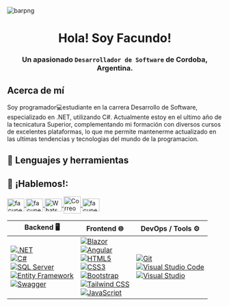 ![barpng](https://user-images.githubusercontent.com/79154442/137824292-a74c224b-17db-48ec-8a80-de981a78e51d.png)

<h1 align="center">Hola! Soy Facundo! </h1>
<h3 align="center">Un apasionado <code>Desarrollador de Software</code> de Cordoba, Argentina.</h3>

<div align="left">
  <h2>Acerca de mí</h2>

Soy programador💻estudiante en la carrera Desarrollo de Software, especializado en .NET, utilizando C#. Actualmente estoy en el ultimo año de la tecnicatura Superior, complementando mi formación con diversos cursos de excelentes plataformas, lo que me permite mantenerme actualizado en las ultimas tendencias y tecnologias del mundo de la programacion.

<div align="left">
  <h2>🚀 Lenguajes y herramientas</h2>
  <table>
    <thead>
      <tr>
        <th>Backend 🖥️</th>
        <th>Frontend 🌐</th>
        <th>DevOps / Tools ⚙️</th>
      </tr>
    </thead>
    <tbody>
      <tr>
        <!-- Backend -->
        <td>
          <a href="https://dotnet.microsoft.com/" target="_blank">
            <img src="https://img.shields.io/badge/.NET-512BD4?style=for-the-badge&logo=dotnet&logoColor=white" alt=".NET">
          </a><br>
          <a href="https://learn.microsoft.com/en-us/dotnet/csharp/" target="_blank">
            <img src="https://img.shields.io/badge/C%23-239120?style=for-the-badge&logo=csharp&logoColor=white" alt="C#">
          </a><br>
          <a href="https://www.microsoft.com/en-us/sql-server/" target="_blank">
            <img src="https://img.shields.io/badge/SQL_Server-CC2927?style=for-the-badge&logo=microsoft-sql-server&logoColor=white" alt="SQL Server">
          </a><br>
          <a href="https://learn.microsoft.com/en-us/ef/" target="_blank">
            <img src="https://img.shields.io/badge/Entity_Framework-512BD4?style=for-the-badge&logo=dotnet&logoColor=white" alt="Entity Framework">
          </a><br>
          <a href="https://swagger.io/" target="_blank">
            <img src="https://img.shields.io/badge/Swagger-85EA2D?style=for-the-badge&logo=swagger&logoColor=black" alt="Swagger">
          </a>
        </td>
        <!-- Frontend -->
        <td>
          <a href="https://blazor.net/" target="_blank">
            <img src="https://img.shields.io/badge/Blazor-512BD4?style=for-the-badge&logo=blazor&logoColor=white" alt="Blazor">
          </a><br>
          <a href="https://angular.io/" target="_blank">
            <img src="https://img.shields.io/badge/Angular-DD0031?style=for-the-badge&logo=angular&logoColor=white" alt="Angular">
          </a><br>
          <a href="https://developer.mozilla.org/en-US/docs/Web/HTML" target="_blank">
            <img src="https://img.shields.io/badge/HTML5-E34F26?style=for-the-badge&logo=html5&logoColor=white" alt="HTML5">
          </a><br>
          <a href="https://developer.mozilla.org/en-US/docs/Web/CSS" target="_blank">
            <img src="https://img.shields.io/badge/CSS3-1572B6?style=for-the-badge&logo=css3&logoColor=white" alt="CSS3">
          </a><br>
          <a href="https://getbootstrap.com/" target="_blank">
            <img src="https://img.shields.io/badge/Bootstrap-563D7C?style=for-the-badge&logo=bootstrap&logoColor=white" alt="Bootstrap">
          </a><br>
          <a href="https://tailwindcss.com/" target="_blank">
            <img src="https://img.shields.io/badge/Tailwind_CSS-06B6D4?style=for-the-badge&logo=tailwindcss&logoColor=white" alt="Tailwind CSS">
          </a><br>
          <a href="https://developer.mozilla.org/en-US/docs/Web/JavaScript" target="_blank">
            <img src="https://img.shields.io/badge/JavaScript-F7DF1E?style=for-the-badge&logo=javascript&logoColor=black" alt="JavaScript">
          </a>
        </td>
        <!-- DevOps / Tools -->
        <td>
          <a href="https://git-scm.com/" target="_blank">
            <img src="https://img.shields.io/badge/Git-F05032?style=for-the-badge&logo=git&logoColor=white" alt="Git">
          </a><br>
          <a href="https://code.visualstudio.com/" target="_blank">
            <img src="https://img.shields.io/badge/VS_Code-0078D4?style=for-the-badge&logo=visual-studio-code&logoColor=white" alt="Visual Studio Code">
          </a><br>
          <a href="https://visualstudio.microsoft.com/" target="_blank">
            <img src="https://img.shields.io/badge/Visual_Studio-5C2D91?style=for-the-badge&logo=visual-studio&logoColor=white" alt="Visual Studio">
          </a><br>
        </td>
      </tr>
      <div align="left">

<h2>🔗 ¡Hablemos!:</h2>
<p align="left">
  <a href="https://github.com/facupereyrat" target="blank">
    <img align="center" src="https://raw.githubusercontent.com/rahuldkjain/github-profile-readme-generator/master/src/images/icons/Social/github.svg" alt="facupereyrat" height="30" width="40" />
  </a>
  <a href="https://ar.linkedin.com/in/facupereyrat" target="blank">
    <img align="center" src="https://raw.githubusercontent.com/rahuldkjain/github-profile-readme-generator/master/src/images/icons/Social/linked-in-alt.svg" alt="facupereyrat" height="30" width="40" />
  </a>
  <a href="https://wa.me/3516695165" target="blank">
    <img align="center" src="https://raw.githubusercontent.com/rahuldkjain/github-profile-readme-generator/master/src/images/icons/Social/whatsapp.svg" alt="WhatsApp" height="30" width="40" />
  </a>
  <a href="mailto:facupereyrat@outlook.com" target="blank">
    <img align="center" src="https://i.blogs.es/e6d083/outlook/1366_2000.jpg" alt="Correo electronico" height="40" width="40" />
  </a>
  <a href="https://instagram.com/facupereyrat" target="blank">
    <img align="center" src="https://raw.githubusercontent.com/rahuldkjain/github-profile-readme-generator/master/src/images/icons/Social/instagram.svg" alt="facupereyrat" height="30" width="40" />
  </a>
</p>
</div>
